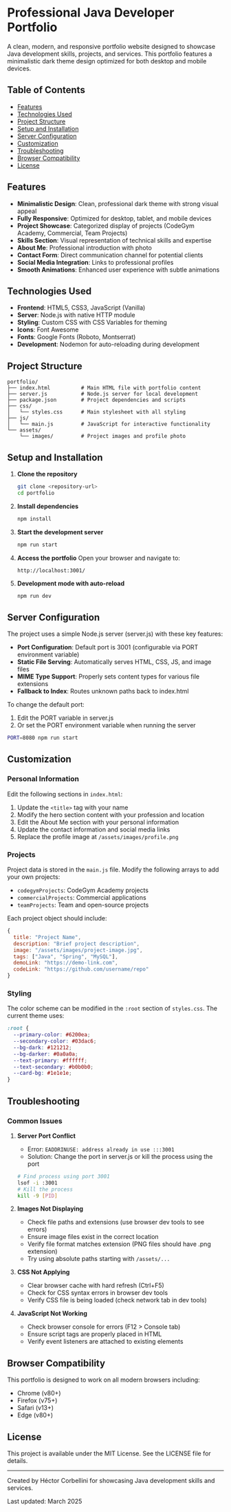 # Professional Java Developer Portfolio

A clean, modern, and responsive portfolio website designed to showcase Java development skills, projects, and services. This portfolio features a minimalistic dark theme design optimized for both desktop and mobile devices.

## Table of Contents
- [Features](#features)
- [Technologies Used](#technologies-used)
- [Project Structure](#project-structure)
- [Setup and Installation](#setup-and-installation)
- [Server Configuration](#server-configuration)
- [Customization](#customization)
- [Troubleshooting](#troubleshooting)
- [Browser Compatibility](#browser-compatibility)
- [License](#license)

## Features

- **Minimalistic Design**: Clean, professional dark theme with strong visual appeal
- **Fully Responsive**: Optimized for desktop, tablet, and mobile devices
- **Project Showcase**: Categorized display of projects (CodeGym Academy, Commercial, Team Projects)
- **Skills Section**: Visual representation of technical skills and expertise
- **About Me**: Professional introduction with photo
- **Contact Form**: Direct communication channel for potential clients
- **Social Media Integration**: Links to professional profiles
- **Smooth Animations**: Enhanced user experience with subtle animations

## Technologies Used

- **Frontend**: HTML5, CSS3, JavaScript (Vanilla)
- **Server**: Node.js with native HTTP module
- **Styling**: Custom CSS with CSS Variables for theming
- **Icons**: Font Awesome
- **Fonts**: Google Fonts (Roboto, Montserrat)
- **Development**: Nodemon for auto-reloading during development

## Project Structure

```
portfolio/
├── index.html          # Main HTML file with portfolio content
├── server.js           # Node.js server for local development
├── package.json        # Project dependencies and scripts
├── css/
│   └── styles.css      # Main stylesheet with all styling
├── js/
│   └── main.js         # JavaScript for interactive functionality
└── assets/
    └── images/         # Project images and profile photo
```

## Setup and Installation

1. **Clone the repository**
   ```bash
   git clone <repository-url>
   cd portfolio
   ```

2. **Install dependencies**
   ```bash
   npm install
   ```

3. **Start the development server**
   ```bash
   npm run start
   ```

4. **Access the portfolio**
   Open your browser and navigate to:
   ```
   http://localhost:3001/
   ```

5. **Development mode with auto-reload**
   ```bash
   npm run dev
   ```

## Server Configuration

The project uses a simple Node.js server (server.js) with these key features:

- **Port Configuration**: Default port is 3001 (configurable via PORT environment variable)
- **Static File Serving**: Automatically serves HTML, CSS, JS, and image files
- **MIME Type Support**: Properly sets content types for various file extensions
- **Fallback to Index**: Routes unknown paths back to index.html

To change the default port:
1. Edit the PORT variable in server.js
2. Or set the PORT environment variable when running the server

```bash
PORT=8080 npm run start
```

## Customization

### Personal Information

Edit the following sections in `index.html`:

1. Update the `<title>` tag with your name
2. Modify the hero section content with your profession and location
3. Edit the About Me section with your personal information
4. Update the contact information and social media links
5. Replace the profile image at `/assets/images/profile.png`

### Projects

Project data is stored in the `main.js` file. Modify the following arrays to add your own projects:

- `codegymProjects`: CodeGym Academy projects
- `commercialProjects`: Commercial applications
- `teamProjects`: Team and open-source projects

Each project object should include:
```javascript
{
  title: "Project Name",
  description: "Brief project description",
  image: "/assets/images/project-image.jpg",
  tags: ["Java", "Spring", "MySQL"],
  demoLink: "https://demo-link.com",
  codeLink: "https://github.com/username/repo"
}
```

### Styling

The color scheme can be modified in the `:root` section of `styles.css`. The current theme uses:

```css
:root {
  --primary-color: #6200ea;
  --secondary-color: #03dac6;
  --bg-dark: #121212;
  --bg-darker: #0a0a0a;
  --text-primary: #ffffff;
  --text-secondary: #b0b0b0;
  --card-bg: #1e1e1e;
}
```

## Troubleshooting

### Common Issues

1. **Server Port Conflict**
   - Error: `EADDRINUSE: address already in use :::3001`
   - Solution: Change the port in server.js or kill the process using the port
   ```bash
   # Find process using port 3001
   lsof -i :3001
   # Kill the process
   kill -9 [PID]
   ```

2. **Images Not Displaying**
   - Check file paths and extensions (use browser dev tools to see errors)
   - Ensure image files exist in the correct location
   - Verify file format matches extension (PNG files should have .png extension)
   - Try using absolute paths starting with `/assets/...`

3. **CSS Not Applying**
   - Clear browser cache with hard refresh (Ctrl+F5)
   - Check for CSS syntax errors in browser dev tools
   - Verify CSS file is being loaded (check network tab in dev tools)

4. **JavaScript Not Working**
   - Check browser console for errors (F12 > Console tab)
   - Ensure script tags are properly placed in HTML
   - Verify event listeners are attached to existing elements

## Browser Compatibility

This portfolio is designed to work on all modern browsers including:
- Chrome (v80+)
- Firefox (v75+)
- Safari (v13+)
- Edge (v80+)

## License

This project is available under the MIT License. See the LICENSE file for details.

---

Created by Héctor Corbellini for showcasing Java development skills and services.

Last updated: March 2025
